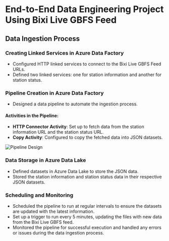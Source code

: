 # End-to-End Data Engineering Project Using Bixi Live GBFS Feed
## Data Ingestion Process

### Creating Linked Services in Azure Data Factory
- Configured HTTP linked services to connect to the Bixi Live GBFS Feed URLs.
- Defined two linked services: one for station information and another for station status.


### Pipeline Creation in Azure Data Factory
- Designed a data pipeline to automate the ingestion process.

#### Activities in the Pipeline:
- **HTTP Connector Activity**: Set up to fetch data from the station information URL and the station status URL.
- **Copy Activity**: Configured to copy the fetched data into JSON datasets.

![Pipeline Design](path_to_pipeline_design_image)

### Data Storage in Azure Data Lake
- Defined datasets in Azure Data Lake to store the JSON data.
- Stored the station information and station status data in their respective JSON datasets.

### Scheduling and Monitoring
- Scheduled the pipeline to run at regular intervals to ensure the datasets are updated with the latest information.
- Set up a trigger to run every 5 minutes, updating the files with new data from the Bixi Live GBFS feed.
- Monitored the pipeline for successful execution and handled any errors or issues during the data ingestion process.


